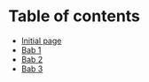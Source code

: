 # Table of contents

* [Initial page](README.md)
* [Bab 1](chapter1.md)
* [Bab 2](chapter2.md)
* [Bab 3](bab-3.md)

